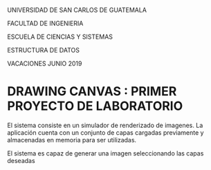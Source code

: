 UNIVERSIDAD DE SAN CARLOS DE GUATEMALA

FACULTAD DE INGENIERIA

ESCUELA DE CIENCIAS Y SISTEMAS

ESTRUCTURA DE DATOS

VACACIONES JUNIO 2019


# DRAWING CANVAS : PRIMER PROYECTO DE LABORATORIO

El sistema consiste en un simulador de renderizado de imagenes. La aplicación cuenta con un conjunto de capas cargadas previamente y almacenadas en memoria para ser utilizadas. 

El sistema es capaz de generar una imagen seleccionando las capas deseadas